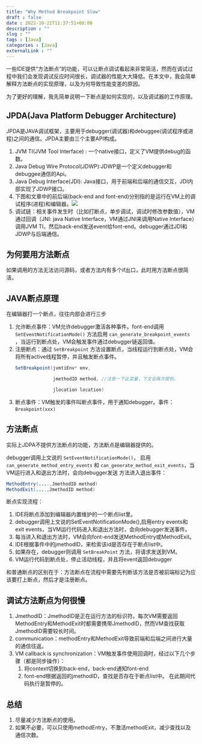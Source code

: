 ```yaml
---
title: "Why Method Breakpoint Slow"
draft : false
date : 2022-10-21T11:37:51+08:00
description : ""
slug : "" 
tags : [Java]
categories : [Java]
externalLink : ""
---
```


一些IDE提供“方法断点”的功能，可以让断点调试看起来非常简洁，然而在调试过程中我们会发现调试反应时间很长，调试器的性能大大降低。在本文中，我会简单解释方法断点的实现原理，以及为何导致性能变差的原因。

为了更好的理解，我先简单说明一下断点是如何实现的，以及调试器的工作原理。

## JPDA(Java Platform Debugger Architecture)
JPDA是JAVA调试框架，主要用于debugger(调试器)和debuggee(调试程序或进程)之间的通信。JPDA主要由三个主要API构成。
1. JVM TI(JVM Tool Interface) :  一个native接口，定义了VM提供debug的函数。
2. Java Debug Wire Protocol(JDWP):JDWP是一个定义debugger和debuggee通信的Api。
3. Java Debug Interface(JDI): Java接口，用于前端和后端的通信交互，JDI内部实现了JDWP接口。
4. 下图和文章中的前后端(back-end and font-end)分别指的是运行在VM上的调试程序(进程)和编辑器。![](https://img.allworldg.xyz/2022/10/52ac7b572a02d8a213cc061b0e7f6dfb.png)
5. 调试链：相关事件发生时（比如打断点，单步调试，调试时修改参数值），VM通过回调（JNI: java Native Interface，VM通过JNI来调用Native Interface）调用JVM TI，然后back-end发送event给font-end。debugger通过JDI和JDWP与后端通信。

## 为何要用方法断点
如果调用的方法无法访问源码，或者方法内有多个if出口，此时用方法断点很简洁。
## JAVA断点原理
在编辑器打一个断点，往往内部会进行三步
1. 允许断点事件：VM允许debugger激活各种事件。font-end调用 `SetEventNotificationMode()` 方法启用 `can_generate_breakpoint_events`  ，当运行到断点处，VM会触发事件通过debugger链返回值。
2. 注册断点：通过 `SetBreakpoint` 方法设置断点，当线程运行到断点处，VM会将所有active线程暂停，并且触发断点事件。
	```Java
	SetBreakpoint(jvmtiEnv* env,

	              jmethodID method, //注意一下此变量，下文会再次提到。

	              jlocation location)
	```
3. 断点事件：VM触发的事件叫断点事件，用于通知debugger。事件： `Breakpoint(xxx)`
## 方法断点
实际上JDPA不提供方法断点的功能，方法断点是编辑器提供的。

debugger调用上文说的 `SetEventNotificationMode()`，
启用 `can_generate_method_entry_events` 和 `can_generate_method_exit_events`，当VM运行进入和退出方法时，会向debugger发送 方法进入退出事件：
```Java
MethodEntry(....,JmethodID method)
MethodExit(....,JmethodID method)
```
断点实现流程：
1. IDE将断点添加到编辑器内置维护的一个断点list里。
2. debugger调用上文说的SetEventNotificationMode(),启用entry events和exit events，当VM运行代码进入和退出方法时，会向debugger发送事件。
3. 每当进入和退出方法时，VM会向font-end发送MethodEntry或MethodExit。
4. IDE根据事件中的jmethodID，来检索该id是否存在于断点list中。
5. 如果存在，debugger则调用 `SetBreakPoint` 方法，将请求发送到VM。
6. VM运行代码到断点处，停止活动线程，并且将event返回debugger

和普通断点的区别在于：方法断点在流程中需要先判断该方法是否被前端标记为应该要打上断点，然后才是注册断点。
## 调试方法断点为何很慢
1. JmethodID：JmethodID是正在运行方法的标识符。每次VM需要返回MethodEntry和MethodExit时都需要携带JmethodID，然而VM查找获取JmethodID需要较长时间。
2. communication：methodEntry和MethodExit导致前端和后端之间进行大量的通信往返。
3. VM callback is synchronization：VM触发事件使用回调时，经过以下几个步骤（都是同步操作）：
	1. 将context切换到back-end，back-end通知font-end
	2. font-end根据返回的jmethodID，查找是否存在于断点list中。
	在此期间代码执行是暂停的。
## 总结
1. 尽量减少方法断点的使用。
2. 如果不必要，可以只使用methodEntry，不激活methodExit，减少查找以及通信次数。
